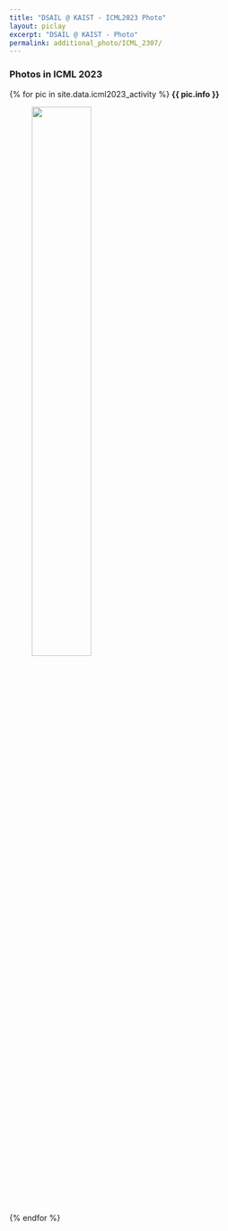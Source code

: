 ```yaml
---
title: "DSAIL @ KAIST - ICML2023 Photo"
layout: piclay
excerpt: "DSAIL @ KAIST - Photo"
permalink: additional_photo/ICML_2307/
---
```


<div class="container-fluid">
<div class="row">
<div id="textid" class="col-sm-12">
<h3> Photos in ICML 2023 </h3>
{% for pic in site.data.icml2023_activity %}
<strong>
{{ pic.info }}
</strong>
<figure>
<img src="{{ site.url }}{{ site.baseurl }}/images/activity/ICML2023/{{ pic.image }}" width="50%" />
</figure>
{% endfor %}
</div>
</div>
</div>
